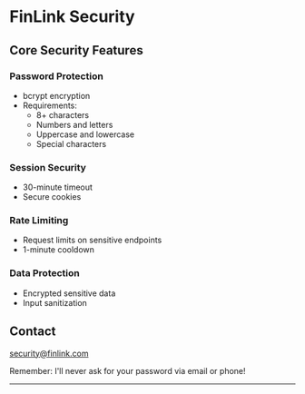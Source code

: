# FinLink Security

## Core Security Features

### Password Protection
- bcrypt encryption
- Requirements:
  - 8+ characters
  - Numbers and letters
  - Uppercase and lowercase
  - Special characters

### Session Security
- 30-minute timeout
- Secure cookies

### Rate Limiting
- Request limits on sensitive endpoints
- 1-minute cooldown

### Data Protection
- Encrypted sensitive data
- Input sanitization

## Contact
security@finlink.com

Remember: I'll never ask for your password via email or phone!

---
